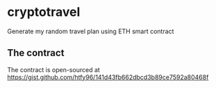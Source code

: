 # cryptotravel
Generate my random travel plan using ETH smart contract

## The contract
The contract is open-sourced at https://gist.github.com/htfy96/141d43fb662dbcd3b89ce7592a80468f
